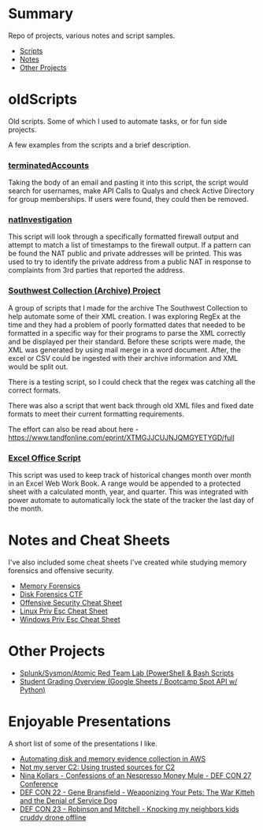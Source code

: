 
# Summary

Repo of projects, various notes and script samples. 

- [Scripts](#oldscripts)
- [Notes](#notes-and-cheat-sheets)
- [Other Projects](#other-projects)

# oldScripts

Old scripts. Some of which I used to automate tasks, or for fun side projects. 

A few examples from the scripts and a brief description.

### [terminatedAccounts](scripts/terminatedAccounts.ps1)

Taking the body of an email and pasting it into this script, the script would search for usernames, make API Calls to Qualys and check Active Directory for group memberships. If users were found, they could then be removed. 

### [natInvestigation](scripts/natInvestigation.py)

This script will look through a specifically formatted firewall output and attempt to match a list of timestamps to the firewall output. If a pattern can be found the NAT public and private addresses will be printed. This was used to try to identify the private address from a public NAT in response to complaints from 3rd parties that reported the address. 

### [Southwest Collection (Archive) Project](scripts/Soutwest%20Collection%20(Archive)%20Project/HeraldOutPut_2_32.ps1)

A group of scripts that I made for the archive The Southwest Collection to help automate some of their XML creation. I was exploring RegEx at the time and they had a problem of poorly formatted dates that needed to be formatted in a specific way for their programs to parse the XML correctly and be displayed per their standard. Before these scripts were made, the XML was generated by using mail merge in a word document. After, the excel or CSV could be ingested with their archive information and XML would be split out. 

There is a testing script, so I could check that the regex was catching all the correct formats. 

There was also a script that went back through old XML files and fixed date formats to meet their current formatting requirements. 

The effort can also be read about here - <https://www.tandfonline.com/eprint/XTMGJJCUJNJQMGYETYGD/full>

### [Excel Office Script](scripts/excelOfficeScript.ts)

This script was used to keep track of historical changes month over month in an Excel Web Work Book. A range would be appended to a protected sheet with a calculated month, year, and quarter. This was integrated with power automate to automatically lock the state of the tracker the last day of the month.

# Notes and Cheat Sheets 

I've also included some cheat sheets I've created while studying memory forensics and offensive security. 

- [Memory Forensics](notes/memoryDumpForensics.md)
- [Disk Forensics CTF](./notes/ctfAfricanFalls.md)
- [Offensive Security Cheat Sheet](notes/offensiveSecurity/offsecCheatSheet.md)
- [Linux Priv Esc Cheat Sheet](notes/offensiveSecurity/linuxPrivEsc.md)
- [Windows Priv Esc Cheat Sheet](notes/offensiveSecurity/windowsPrivEsc.md)

# Other Projects

- [Splunk/Sysmon/Atomic Red Team Lab (PowerShell & Bash Scripts](https://github.com/mrstephenson2142/splunkSysmonLab)
- [Student Grading Overview (Google Sheets / Bootcamp Spot API w/ Python)](https://github.com/mrstephenson2142/bcs_student_submissions_overview)

# Enjoyable Presentations

A short list of some of the presentations I like. 

- [Automating disk and memory evidence collection in AWS](https://www.youtube.com/watch?v=v0nMmKmZ558)
- [Not my server C2: Using trusted sources for C2](https://www.youtube.com/watch?v=FE_Os3sE8oc)
- [Nina Kollars - Confessions of an Nespresso Money Mule - DEF CON 27 Conference](https://www.youtube.com/watch?v=2IT2oAzTcvU&)
- [DEF CON 22 - Gene Bransfield - Weaponizing Your Pets: The War Kitteh and the Denial of Service Dog](https://www.youtube.com/watch?v=DMNSvHswljM)
- [DEF CON 23 - Robinson and Mitchell - Knocking my neighbors kids cruddy drone offline](https://www.youtube.com/watch?v=5CzURm7OpAA)
 
